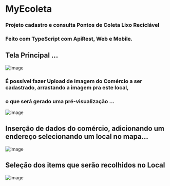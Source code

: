 # MyEcoleta
### Projeto cadastro e consulta Pontos de Coleta Lixo Reciclável 

### Feito com TypeScript com ApiRest, Web e Mobile.

## Tela Principal ...
![image](https://user-images.githubusercontent.com/57151930/219871332-6063e3e0-fd1c-40e3-a4da-e4bb6bffd753.png)

### É possível fazer Upload de imagem do Comércio a ser cadastrado, arrastando a imagem pra este local, 
### o que será gerado uma pré-visualização ...

![image](https://user-images.githubusercontent.com/57151930/219871663-ed49e398-8ca0-4e14-9e20-26fc720d0e80.png)

## Inserção de dados do comércio, adicionando um endereço selecionando um local no mapa...

![image](https://user-images.githubusercontent.com/57151930/219871665-2b937844-4eb9-4342-8c2a-37df30507b16.png)

## Seleção dos items que serão recolhidos no Local

![image](https://user-images.githubusercontent.com/57151930/219871668-f2c13fef-c769-4101-91f5-b3858d69f9e8.png)



